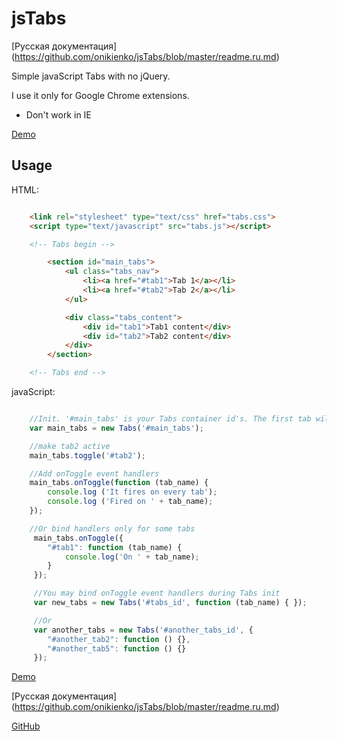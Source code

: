 jsTabs
======

[Русская документация] (https://github.com/onikienko/jsTabs/blob/master/readme.ru.md)

Simple javaScript Tabs with no jQuery.

I use it only for Google Chrome extensions.

- Don't work in IE

[Demo](http://sbox.pp.ua/jstabs/demo.html)

Usage
-----
HTML:

```html

    <link rel="stylesheet" type="text/css" href="tabs.css">
    <script type="text/javascript" src="tabs.js"></script>

    <!-- Tabs begin -->

        <section id="main_tabs">
            <ul class="tabs_nav">
                <li><a href="#tab1">Tab 1</a></li>
                <li><a href="#tab2">Tab 2</a></li>
            </ul>

            <div class="tabs_content">
                <div id="tab1">Tab1 content</div>
                <div id="tab2">Tab2 content</div>
            </div>
        </section>

    <!-- Tabs end -->

```

javaScript:

```javaScript

    //Init. '#main_tabs' is your Tabs container id's. The first tab will be activated.
    var main_tabs = new Tabs('#main_tabs');

    //make tab2 active
    main_tabs.toggle('#tab2');

    //Add onToggle event handlers
    main_tabs.onToggle(function (tab_name) {
        console.log ('It fires on every tab');
        console.log ('Fired on ' + tab_name);
    });

    //Or bind handlers only for some tabs
     main_tabs.onToggle({
        "#tab1": function (tab_name) {
            console.log('On ' + tab_name);
        }
     });

     //You may bind onToggle event handlers during Tabs init
     var new_tabs = new Tabs('#tabs_id', function (tab_name) { });

     //Or
     var another_tabs = new Tabs('#another_tabs_id', {
        "#another_tab2": function () {},
        "#another_tab5": function () {}
     });

```

[Demo](http://sbox.pp.ua/jstabs/demo.html)

[Русская документация] (https://github.com/onikienko/jsTabs/blob/master/readme.ru.md)

[GitHub](https://github.com/onikienko/jsTabs)
